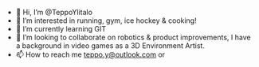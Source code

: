 - 👋 Hi, I’m @TeppoYlitalo
- 👀 I’m interested in running, gym, ice hockey & cooking!
- 🌱 I’m currently learning GIT
- 💞️ I’m looking to collaborate on robotics & product improvements, I have a background in video games as a 3D Environment Artist.
- 📫 How to reach me teppo.y@outlook.com or 

<!---
TeppoYlitalo/TeppoYlitalo is a ✨ special ✨ repository because its `README.md` (this file) appears on your GitHub profile.
You can click the Preview link to take a look at your changes.
--->
